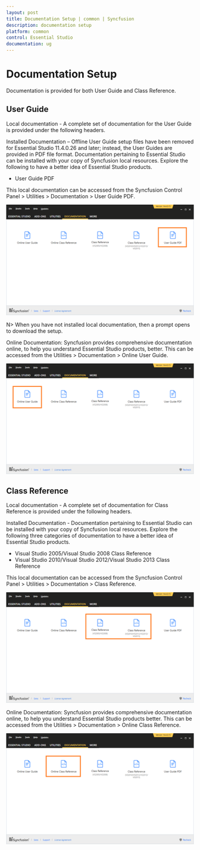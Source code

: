 ```yaml
---
layout: post
title: Documentation Setup | common | Syncfusion
description: documentation setup  
platform: common
control: Essential Studio
documentation: ug
---
```


# Documentation Setup  

Documentation is provided for both User Guide and Class Reference.


## User Guide

Local documentation - A complete set of documentation for the User Guide is provided under the following headers. 

Installed Documentation – Offline User Guide setup files have been removed for Essential Studio 11.4.0.26 and later; instead, the User Guides are provided in PDF file format. Documentation pertaining to Essential Studio can be installed with your copy of Syncfusion local resources. Explore the following to have a better idea of Essential Studio products.

* User Guide PDF

This local documentation can be accessed from the Syncfusion Control Panel > Utilities > Documentation > User Guide PDF.



![](Documentation-Setup_images/User-Guide_img1.png)





N> When you have not installed local documentation, then a prompt opens to download the setup.

Online Documentation: Syncfusion provides comprehensive documentation online, to help you understand Essential Studio products, better. This can be accessed from the Utilities > Documentation > Online User Guide.

![](Documentation-Setup_images/User-Guide_img3.png)

## Class Reference

Local documentation - A complete set of documentation for Class Reference is provided under the following headers. 

Installed Documentation - Documentation pertaining to Essential Studio can be installed with your copy of Syncfusion local resources. Explore the following three categories of documentation to have a better idea of Essential Studio products.

* Visual Studio 2005/Visual Studio 2008 Class Reference
* Visual Studio 2010/Visual Studio 2012/Visual Studio 2013 Class Reference

This local documentation can be accessed from the Syncfusion Control Panel > Utilities > Documentation > Class Reference.

![](Documentation-Setup_images/Class-Reference_img1.png)



Online Documentation: Syncfusion provides comprehensive documentation online, to help you understand Essential Studio products better. This can be accessed from the Utilities > Documentation > Online Class Reference.



![](Documentation-Setup_images/Class-Reference_img2.png)



